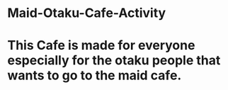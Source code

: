 # Maid-Otaku-Cafe-Activity
# This Cafe is made for everyone especially for the otaku people that wants to go to the maid cafe.
# 